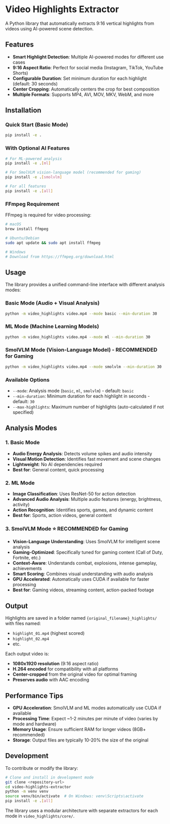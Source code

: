 # Video Highlights Extractor

A Python library that automatically extracts 9:16 vertical highlights from videos using AI-powered scene detection.

## Features

- **Smart Highlight Detection**: Multiple AI-powered modes for different use cases
- **9:16 Aspect Ratio**: Perfect for social media (Instagram, TikTok, YouTube Shorts)
- **Configurable Duration**: Set minimum duration for each highlight (default: 30 seconds)
- **Center Cropping**: Automatically centers the crop for best composition
- **Multiple Formats**: Supports MP4, AVI, MOV, MKV, WebM, and more

## Installation

### Quick Start (Basic Mode)
```bash
pip install -e .
```

### With Optional AI Features
```bash
# For ML-powered analysis
pip install -e .[ml]

# For SmolVLM vision-language model (recommended for gaming)
pip install -e .[smolvlm]

# For all features
pip install -e .[all]
```

### FFmpeg Requirement
FFmpeg is required for video processing:
```bash
# macOS
brew install ffmpeg

# Ubuntu/Debian
sudo apt update && sudo apt install ffmpeg

# Windows
# Download from https://ffmpeg.org/download.html
```

## Usage

The library provides a unified command-line interface with different analysis modes:

### Basic Mode (Audio + Visual Analysis)
```bash
python -m video_highlights video.mp4 --mode basic --min-duration 30
```

### ML Mode (Machine Learning Models)
```bash
python -m video_highlights video.mp4 --mode ml --min-duration 30
```

### SmolVLM Mode (Vision-Language Model) - **RECOMMENDED for Gaming**
```bash
python -m video_highlights video.mp4 --mode smolvlm --min-duration 30
```

### Available Options

- `--mode`: Analysis mode (`basic`, `ml`, `smolvlm`) - default: `basic`
- `--min-duration`: Minimum duration for each highlight in seconds - default: `30`
- `--max-highlights`: Maximum number of highlights (auto-calculated if not specified)

## Analysis Modes

### 1. Basic Mode
- **Audio Energy Analysis**: Detects volume spikes and audio intensity
- **Visual Motion Detection**: Identifies fast movement and scene changes
- **Lightweight**: No AI dependencies required
- **Best for**: General content, quick processing

### 2. ML Mode  
- **Image Classification**: Uses ResNet-50 for action detection
- **Advanced Audio Analysis**: Multiple audio features (energy, brightness, activity)
- **Action Recognition**: Identifies sports, games, and dynamic content
- **Best for**: Sports, action videos, general content

### 3. SmolVLM Mode ⭐ **RECOMMENDED for Gaming**
- **Vision-Language Understanding**: Uses SmolVLM for intelligent scene analysis
- **Gaming-Optimized**: Specifically tuned for gaming content (Call of Duty, Fortnite, etc.)
- **Context-Aware**: Understands combat, explosions, intense gameplay, achievements
- **Smart Scoring**: Combines visual understanding with audio analysis
- **GPU Accelerated**: Automatically uses CUDA if available for faster processing
- **Best for**: Gaming videos, streaming content, action-packed footage

## Output

Highlights are saved in a folder named `{original_filename}_highlights/` with files named:
- `highlight_01.mp4` (highest scored)
- `highlight_02.mp4`
- etc.

Each output video is:
- **1080x1920 resolution** (9:16 aspect ratio)
- **H.264 encoded** for compatibility with all platforms
- **Center-cropped** from the original video for optimal framing
- **Preserves audio** with AAC encoding

## Performance Tips

- **GPU Acceleration**: SmolVLM and ML modes automatically use CUDA if available
- **Processing Time**: Expect ~1-2 minutes per minute of video (varies by mode and hardware)
- **Memory Usage**: Ensure sufficient RAM for longer videos (8GB+ recommended)
- **Storage**: Output files are typically 10-20% the size of the original

## Development

To contribute or modify the library:

```bash
# Clone and install in development mode
git clone <repository-url>
cd video-highlights-extractor
python -m venv venv
source venv/bin/activate  # On Windows: venv\Scripts\activate
pip install -e .[all]
```

The library uses a modular architecture with separate extractors for each mode in `video_highlights/core/`.